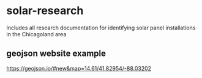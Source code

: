 # solar-research
Includes all research documentation for identifying solar panel installations in the Chicagoland area

## geojson website example 
https://geojson.io/#new&map=14.61/41.82954/-88.03202


